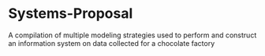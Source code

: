 # Systems-Proposal
A compilation of multiple modeling strategies used to perform and construct an information system on data collected for a chocolate factory
